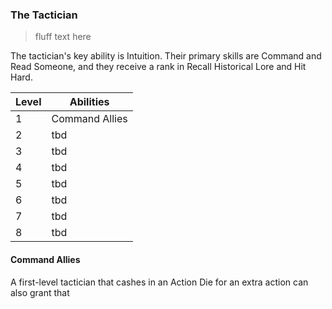 ### The Tactician

> fluff text here

The tactician's key ability is Intuition. Their primary skills are Command and Read Someone, and they receive a rank in Recall Historical Lore and Hit Hard.

| Level | Abilities |
| ----- | --------- |
| 1 | Command Allies |
| 2 | tbd |
| 3 | tbd |
| 4 | tbd |
| 5 | tbd |
| 6 | tbd |
| 7 | tbd |
| 8 | tbd |

#### Command Allies
A first-level tactician that cashes in an Action Die for an extra action can also grant that 
